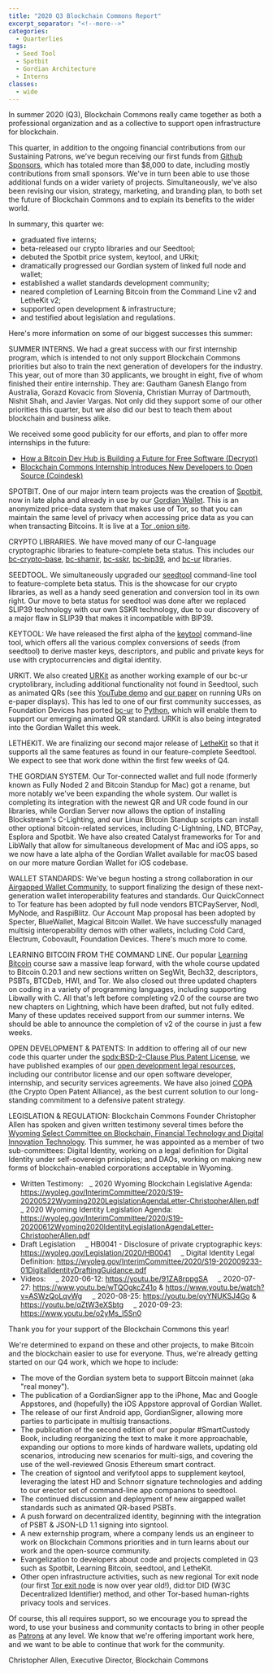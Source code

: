 ```yaml
---
title: "2020 Q3 Blockchain Commons Report"
excerpt_separator: "<!--more-->"
categories:
  - Quarterlies
tags:
  - Seed Tool
  - Spotbit
  - Gordian Architecture
  - Interns
classes:
  - wide
---
```


In summer 2020 (Q3), Blockchain Commons really came together as both a professional organization and as a collective to support open infrastructure for blockchain.

This quarter, in addition to the ongoing financial contributions from our Sustaining Patrons, we've begun receiving our first funds from [Github Sponsors](https://github.com/sponsors/BlockchainCommons), which has totaled more than $8,000 to date, including mostly contributions from small sponsors. We've in turn been able to use those additional funds on a wider variety of projects. Simultaneously, we've also been revising our vision, strategy, marketing, and branding plan, to both set the future of Blockchain Commons and to explain its benefits to the wider world.

<!--more-->

In summary, this quarter we:

- graduated five interns;
- beta-released our crypto libraries and our Seedtool;
- debuted the Spotbit price system, keytool, and URkit;
- dramatically progressed our Gordian system of linked full node and wallet;
- established a wallet standards development community;
- neared completion of Learning Bitcoin from the Command Line v2 and LetheKit v2;
- supported open development & infrastructure;
- and testified about legislation and regulations.

Here's more information on some of our biggest successes this summer:

SUMMER INTERNS. We had a great success with our first internship program, which is intended to not only support Blockchain Commons priorities but also to train the next generation of developers for the industry. This year, out of more than 30 applicants, we brought in eight, five of whom finished their entire internship. They are: Gautham Ganesh Elango from Australia, Gorazd Kovacic from Slovenia, Christian Murray of Dartmouth, Nishit Shah, and Javier Vargas. Not only did they support some of our other priorities this quarter, but we also did our best to teach them about blockchain and business alike.

We received some good publicity for our efforts, and plan to offer more internships in the future:

- [How a Bitcoin Dev Hub is Building a Future for Free Software (Decrypt)](https://decrypt.co/34555/how-bitcoin-dev-hub-building-future-free-software)
- [Blockchain Commons Internship Introduces New Developers to Open Source (Coindesk)](https://www.coindesk.com/blockchain-commons-interns-open-source-developers)

SPOTBIT. One of our major intern team projects was the creation of [Spotbit](http://www.spotbit.info), now in late alpha and already in use by our [Gordian Wallet](http://www.GordianWallet.com). This is an anonymized price-data system that makes use of Tor, so that you can maintain the same level of privacy when accessing price data as you can when transacting Bitcoins. It is live at a [Tor .onion site](h6zwwkcivy2hjys6xpinlnz2f74dsmvltzsd4xb42vinhlcaoe7fdeqd.onion).

CRYPTO LIBRARIES. We have moved many of our C-language cryptographic libraries to feature-complete beta status. This includes our [bc-crypto-base](https://github.com/BlockchainCommons/bc-crypto-base), [bc-shamir](https://github.com/blockchainCommons/bc-shamir/), [bc-sskr](https://github.com/BlockchainCommons/bc-sskr), [bc-bip39](https://github.com/BlockchainCommons/bc-bip39), and [bc-ur](https://github.com/BlockchainCommons/bc-ur) libraries.

SEEDTOOL. We simultaneously upgraded our [seedtool](https://github.com/blockchainCommons/seedtool-cli) command-line tool to feature-complete beta status. This is the showcase for our crypto libraries, as well as a handy seed generation and conversion tool in its own right. Our move to beta status for seedtool was done after we replaced SLIP39 technology with our own SSKR technology, due to our discovery of a major flaw in SLIP39 that makes it incompatible with BIP39.

KEYTOOL: We have released the first alpha of the [keytool](https://github.com/blockchainCommons/keytool-cli) command-line tool, which offers all the various complex conversions of seeds (from seedtool) to derive master keys, descriptors, and public and private keys for use with cryptocurrencies and digital identity.

URKIT. We also created [URKit](https://github.com/BlockchainCommons/URKit) as another working example of our bc-ur cryptolibrary, including additional functionality not found in Seedtool, such as animated QRs (see this [YouTube demo](https://www.youtube.com/watch?v=t-GGZ9FyuT8) and [our paper](https://github.com/BlockchainCommons/Research/blob/master/papers/bcr-2020-014-urs-on-epaper.md) on running URs on e-paper displays). This has led to one of our first community successes, as Foundation Devices has ported [bc-ur](https://github.com/BlockchainCommons/bc-ur) to [Python](https://github.com/Foundation-Devices/foundation-ur-py), which will enable them to support our emerging animated QR standard. URKit is also being integrated into the Gordian Wallet this week.

LETHEKIT. We are finalizing our second major release of [LetheKit](https://LetheKit.com) so that it supports all the same features as found in our feature-complete Seedtool. We expect to see that work done within the first few weeks of Q4.

THE GORDIAN SYSTEM. Our Tor-connected wallet and full node (formerly known as Fully Noded 2 and Bitcoin Standup for Mac) got a rename, but more notably we've been expanding the whole system. Our wallet is completing its integration with the newest QR and UR code found in our libraries, while Gordian Server now allows the option of installing Blockstream's C-Lighting, and our Linux Bitcoin Standup scripts can install other optional bitcoin-related services, including C-Lightning, LND, BTCPay, Esplora and Spotbit. We have also created Catalyst frameworks for Tor and LibWally that allow for simultaneous development of Mac and iOS apps, so we now have a late alpha of the Gordian Wallet available for macOS based on our more mature Gordian Wallet for iOS codebase.

WALLET STANDARDS: We've begun hosting a strong collaboration in our [Airgapped Wallet Community](https://github.com/BlockchainCommons/Airgapped-Wallet-Community), to support finalizing the design of these next-generation wallet interoperability features and standards. Our QuickConnect to Tor feature has been adopted by full node vendors BTCPayServer, Nodl, MyNode, and RaspiBlitz. Our Account Map proposal has been adopted by Specter, BlueWallet, Magical Bitcoin Wallet. We have successfully managed multisig interoperability demos with other wallets, including Cold Card, Electrum, Cobovault, Foundation Devices. There's much more to come.

LEARNING BITCOIN FROM THE COMMAND LINE. Our popular [Learning Bitcoin](https://github.com/BlockchainCommons/Learning-Bitcoin-from-the-Command-Line) course saw a massive leap forward, with the whole course updated to Bitcoin 0.20.1 and new sections written on SegWit, Bech32, descriptors, PSBTs, BTCDeb, HWI, and Tor. We also closed out three updated chapters on coding in a variety of programming languages, including supporting Libwally with C. All that's left before completing v2.0 of the course are two new chapters on Lightning, which have been drafted, but not fully edited. Many of these updates received support from our summer interns. We should be able to announce the completion of v2 of the course in just a few weeks.

OPEN DEVELOPMENT & PATENTS: In addition to offering all of our new code this quarter under the [spdx:BSD-2-Clause Plus Patent License](https://spdx.org/licenses/BSD-2-Clause-Patent.html), we have published examples of our [open development legal resources](https://github.com/blockchainCommons/open-development), including our contributor license and our open software developer, internship, and security services agreements. We have also joined [COPA](https://open-patent.org) (the Crypto Open Patent Alliance), as the best current solution to our long-standing commitment to a defensive patent strategy.

LEGISLATION & REGULATION: Blockchain Commons Founder Christopher Allen has spoken and given written testimony several times before the [Wyoming Select Committee on Blockchain, Financial Technology and Digital Innovation Technology](https://wyoleg.gov/Committees/2020/S19). This summer, he was appointed as a member of two sub-committees: Digital Identity, working on a legal definition for Digital Identity under self-sovereign principles; and DAOs, working on making new forms of blockchain-enabled corporations acceptable in Wyoming.

- Written Testimony:
    _ 2020 Wyoming Blockchain Legislative Agenda: https://wyoleg.gov/InterimCommittee/2020/S19-20200522Wyoming2020LegislationAgendaLetter-ChristopherAllen.pdf
    _ 2020 Wyoming Identity Legislation Agenda: https://wyoleg.gov/InterimCommittee/2020/S19-20200612Wyoming2020IdentityLegislationAgendaLetter-ChristopherAllen.pdf
- Draft Legislation
      _ HB0041 - Disclosure of private cryptographic keys: https://wyoleg.gov/Legislation/2020/HB0041
      _ Digital Identity Legal Definition: https://wyoleg.gov/InterimCommittee/2020/S19-202009233-01DigitalIdentityDraftingGuidance.pdf
- Videos:
      _ 2020-06-12: https://youtu.be/91ZA8rppgSA
      _ 2020-07-27: https://www.youtu.be/wTQOgkcZ41o & https://www.youtu.be/watch?v=ASWzQoLqvWg
      _ 2020-08-25: https://youtu.be/oyYNUKSJ4Go & https://youtu.be/qZtW3eXSbtg
      _ 2020-09-23: https://www.youtu.be/o2yMs_I5Sn0

Thank you for your support of the Blockchain Commons this year!

We're determined to expand on these and other projects, to make Bitcoin and the blockchain easier to use for everyone. Thus, we're already getting started on our Q4 work, which we hope to include:

- The move of the Gordian system beta to support Bitcoin mainnet (aka "real money").
- The publication of a GordianSigner app to the iPhone, Mac and Google Appstores, and (hopefully) the iOS Appstore approval of Gordian Wallet.
- The release of our first Android app, GordianSigner, allowing more parties to participate in multisig transactions.
- The publication of the second edition of our popular #SmartCustody Book, including reorganizing the text to make it more approachable, expanding our options to more kinds of hardware wallets, updating old scenarios, introducing new scenarios for multi-sigs, and covering the use of the well-reviewed Gnosis Ethereum smart contract.
- The creation of signtool and verifytool apps to supplement keytool, leveraging the latest HD and Schnorr signature technologies and adding to our erector set of command-line app companions to seedtool.
- The continued discussion and deployment of new airgapped wallet standards such as animated QR-based PSBTs.
- A push forward on decentralized identity, beginning with the integration of PSBT & JSON-LD 1.1 signing into signtool.
- A new externship program, where a company lends us an engineer to work on Blockchain Commons priorities and in turn learns about our work and the open-source community.
- Evangelization to developers about code and projects completed in Q3 such as Spotbit, Learning Bitcoin, seedtool, and LetheKit.
- Other open infrastructure activities, such as new regional Tor exit node (our first [Tor exit node](https://metrics.torproject.org/rs.html#details/644074F47257F9A906F9AA5C6B8926C1540A1DA8) is now over year old!), did:tor DID (W3C Decentralized Identifier) method, and other Tor-based human-rights privacy tools and services.

Of course, this all requires support, so we encourage you to spread the word, to use your business and community contacts to bring in other people as [Patrons](https://github.com/sponsors/BlockchainCommons) at any level. We know that we're offering important work here, and we want to be able to continue that work for the community.

Christopher Allen, Executive Director, Blockchain Commons
